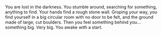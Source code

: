 You are lost in the darkness. You stumble around, searching for something, anything to find. Your hands find a rough stone wall. Groping your way,
you find yourself in a big circular room with no door to be felt, and the ground made of large, cut boulders. Then you feel something behind you...
something big. Very big. You awake with a start.
